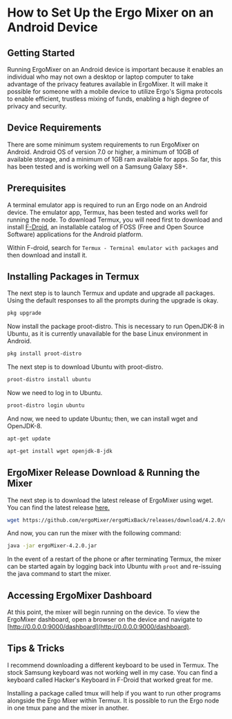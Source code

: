 # How to Set Up the Ergo Mixer on an Android Device

## Getting Started

Running ErgoMixer on an Android device is important because it enables an individual who may not own a desktop or laptop computer to take advantage of the privacy features available in ErgoMixer. It will make it possible for someone with a mobile device to utilize Ergo's Sigma protocols to enable efficient, trustless mixing of funds, enabling a high degree of privacy and security.

## Device Requirements

There are some minimum system requirements to run ErgoMixer on Android. Android OS of version 7.0 or higher, a minimum of 10GB of available storage, and a minimum of 1GB ram available for apps. So far, this has been tested and is working well on a Samsung Galaxy S8+.

## Prerequisites

A terminal emulator app is required to run an Ergo node on an Android device. The emulator app, Termux, has been tested and works well for running the node. To download Termux, you will need first to download and install [F-Droid](https://f-droid.org), an installable catalog of FOSS (Free and Open Source Software) applications for the Android platform.

Within F-droid, search for `Termux - Terminal emulator with packages` and then download and install it.

## Installing Packages in Termux

The next step is to launch Termux and update and upgrade all packages. Using the default responses to all the prompts during the upgrade is okay.

```bash
pkg upgrade
```

Now install the package proot-distro. This is necessary to run OpenJDK-8 in Ubuntu, as it is currently unavailable for the base Linux environment in Android.

```bash
pkg install proot-distro
```

The next step is to download Ubuntu with proot-distro.

```bash
proot-distro install ubuntu
```

Now we need to log in to Ubuntu.

```bash
proot-distro login ubuntu
```

And now, we need to update Ubuntu; then, we can install wget and OpenJDK-8.

```bash
apt-get update
```

```bash
apt-get install wget openjdk-8-jdk
```

## ErgoMixer Release Download & Running the Mixer

The next step is to download the latest release of ErgoMixer using wget. You can find the latest release [here.](https://github.com/ergoMixer/ergoMixBack/releases/tag/4.2.0)

```bash
wget https://github.com/ergoMixer/ergoMixBack/releases/download/4.2.0/ergoMixer-4.2.0.jar
```

And now, you can run the mixer with the following command:

```bash
java -jar ergoMixer-4.2.0.jar
```

In the event of a restart of the phone or after terminating Termux, the mixer can be started again by logging back into Ubuntu with `proot` and re-issuing the java command to start the mixer.

## Accessing ErgoMixer Dashboard

At this point, the mixer will begin running on the device. To view the ErgoMixer dashboard, open a browser on the device and navigate to [http://0.0.0.0:9000/dashboard](http://0.0.0.0:9000/dashboard).

## Tips & Tricks

I recommend downloading a different keyboard to be used in Termux. The stock Samsung keyboard was not working well in my case. You can find a keyboard called Hacker's Keyboard in F-Droid that worked great for me.

Installing a package called tmux will help if you want to run other programs alongside the Ergo Mixer within Termux. It is possible to run the Ergo node in one tmux pane and the mixer in another.
